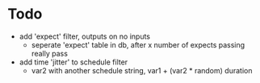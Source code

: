 # Todo
- add 'expect' filter, outputs on no inputs
    - seperate 'expect' table in db, after x number of expects passing really pass
- add time 'jitter' to schedule filter
    - var2 with another schedule string, var1 + (var2 * random) duration